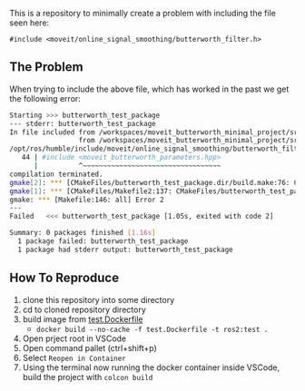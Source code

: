 This is a repository to minimally create a problem with including the file seen here:

`#include <moveit/online_signal_smoothing/butterworth_filter.h>`


## The Problem

When trying to include the above file, which has worked in the past we get the following error:

```bash
Starting >>> butterworth_test_package
--- stderr: butterworth_test_package                         
In file included from /workspaces/moveit_butterworth_minimal_project/src/butterworth_test_package/include/butterworth_test_package/test_file.hpp:3,
                 from /workspaces/moveit_butterworth_minimal_project/src/butterworth_test_package/src/test_file.cpp:1:
/opt/ros/humble/include/moveit/online_signal_smoothing/butterworth_filter.h:44:10: fatal error: moveit_butterworth_parameters.hpp: No such file or directory
   44 | #include <moveit_butterworth_parameters.hpp>
      |          ^~~~~~~~~~~~~~~~~~~~~~~~~~~~~~~~~~~
compilation terminated.
gmake[2]: *** [CMakeFiles/butterworth_test_package.dir/build.make:76: CMakeFiles/butterworth_test_package.dir/src/test_file.cpp.o] Error 1
gmake[1]: *** [CMakeFiles/Makefile2:137: CMakeFiles/butterworth_test_package.dir/all] Error 2
gmake: *** [Makefile:146: all] Error 2
---
Failed   <<< butterworth_test_package [1.05s, exited with code 2]

Summary: 0 packages finished [1.16s]
  1 package failed: butterworth_test_package
  1 package had stderr output: butterworth_test_package
```


## How To Reproduce

1. clone this repository into some directory 
2. cd to cloned repository directory
3. build image from [test.Dockerfile](test.Dockerfile)
    * `docker build --no-cache -f test.Dockerfile -t ros2:test . `
4. Open prject root in VSCode
5. Open command pallet (ctrl+shift+p)
6. Select `Reopen in Container`
7. Using the terminal now running the docker container inside VSCode, build the project with `colcon build`
